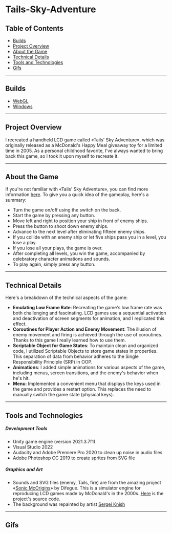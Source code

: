 # Tails-Sky-Adventure

## Table of Contents
* [Builds](#builds)
* [Project Overview](#project-overview)
* [About the Game](#about-the-game)
* [Technical Details](#technical-details)
* [Tools and Technologies](#tools-and-technologies)
* [Gifs](#gifs)

------
## Builds
* [WebGL](https://alsandbox.github.io/Tails-Sky-Adventure/)
* [Windows](https://github.com/alsandbox/Tails-Sky-Adventure/releases/tag/v0.2)

------
## Project Overview
I recreated a handheld LCD game called «Tails' Sky Adventure», which was originally released as a McDonald's Happy Meal giveaway toy for a limited time in 2005. As a personal childhood favorite, I've always wanted to bring back this game, so I took it upon myself to recreate it.

------
## About the Game
If you're not familiar with «Tails' Sky Adventure», you can find more information [here](https://sonic.fandom.com/wiki/Tails_Sky_Adventure). To give you a quick idea of the gameplay, here's a summary:
* Turn the game on/off using the switch on the back.
* Start the game by pressing any button.
* Move left and right to position your ship in front of enemy ships.
* Press the button to shoot down enemy ships.
* Advance to the next level after eliminating fifteen enemy ships.
* If you collide with an enemy ship or let five ships pass you in a level, you lose a play.
* If you lose all your plays, the game is over.
* After completing all levels, you win the game, accompanied by celebratory character animations and sounds.
* To play again, simply press any button.

------
## Technical Details
Here's a breakdown of the technical aspects of the game:
* **Emulating Low Frame Rate**: Recreating the game's low frame rate was both challenging and fascinating. LCD games use a sequential activation and deactivation of screen segments for animation, and I replicated this effect.
* **Coroutines for Player Action and Enemy Movement**: The illusion of enemy movement and firing is achieved through the use of coroutines. Thanks to this game I really learned how to use them.
* **Scriptable Object for Game States**: To maintain clean and organized code, I utilized Scriptable Objects to store game states in properties. This separation of data from behavior adheres to the Single Responsibility Principle (SRP) in OOP.
* **Animations**: I added simple animations for various aspects of the game, including menus, screen transitions, and the enemy's behavior when he's hit.
* **Menu**: Implemented a convenient menu that displays the keys used in the game and provides a restart option. This replaces the need to manually switch the game state (physical keys).

------
## Tools and Technologies
##### Development Tools
* Unity game engine (version 2021.3.7f1)
* Visual Studio 2022
* Audacity and Adobe Premiere Pro 2020 to clean up noise in audio files
* Adobe Photoshop CC 2019 to create sprites from SVG file

##### Graphics and Art
* Sounds and SVG files (enemy, Tails, fire) are from the amazing project «[Sonic McOrigins](https://tvc-16.science/mcorigins.html)» by Difegue. This is a simulator engine for reproducing LCD games made by McDonald's in the 2000s. [Here](https://github.com/Difegue/LCDonald) is the project's source code.
* The background was repainted by artist [Sergei Knish](https://www.artstation.com/sergeiknish)

------
## Gifs
